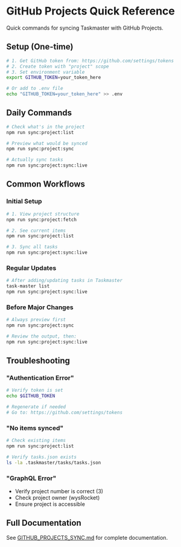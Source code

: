 # GitHub Projects Quick Reference

Quick commands for syncing Taskmaster with GitHub Projects.

## Setup (One-time)

```bash
# 1. Get GitHub token from: https://github.com/settings/tokens
# 2. Create token with "project" scope
# 3. Set environment variable
export GITHUB_TOKEN=your_token_here

# Or add to .env file
echo "GITHUB_TOKEN=your_token_here" >> .env
```

## Daily Commands

```bash
# Check what's in the project
npm run sync:project:list

# Preview what would be synced
npm run sync:project:sync

# Actually sync tasks
npm run sync:project:sync:live
```

## Common Workflows

### Initial Setup
```bash
# 1. View project structure
npm run sync:project:fetch

# 2. See current items
npm run sync:project:list

# 3. Sync all tasks
npm run sync:project:sync:live
```

### Regular Updates
```bash
# After adding/updating tasks in Taskmaster
task-master list
npm run sync:project:sync:live
```

### Before Major Changes
```bash
# Always preview first
npm run sync:project:sync

# Review the output, then:
npm run sync:project:sync:live
```

## Troubleshooting

### "Authentication Error"
```bash
# Verify token is set
echo $GITHUB_TOKEN

# Regenerate if needed
# Go to: https://github.com/settings/tokens
```

### "No items synced"
```bash
# Check existing items
npm run sync:project:list

# Verify tasks.json exists
ls -la .taskmaster/tasks/tasks.json
```

### "GraphQL Error"
- Verify project number is correct (3)
- Check project owner (wysRocket)
- Ensure project is accessible

## Full Documentation

See [GITHUB_PROJECTS_SYNC.md](./GITHUB_PROJECTS_SYNC.md) for complete documentation.
